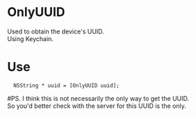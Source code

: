# OnlyUUID
Used to obtain the device's UUID.</br>
Using Keychain.

# Use
```objc
  NSString * uuid = [OnlyUUID uuid];
```

#PS.
I think this is not necessarily the only way to get the UUID.</br>
So you'd better check with the server for this UUID is the only.
